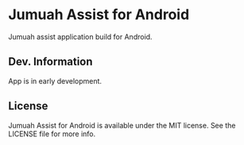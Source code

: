 # Jumuah Assist for Android

Jumuah assist application build for Android.

## Dev. Information

App is in early development.


## License

Jumuah Assist for Android is available under the MIT license. See the LICENSE file for more info.

